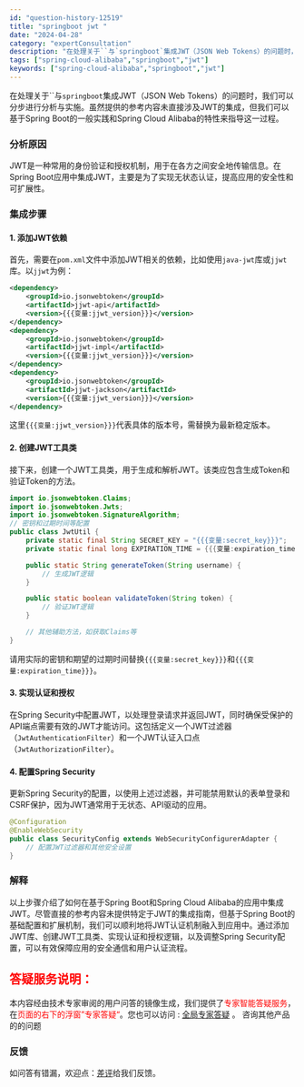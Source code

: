 ```yaml
---
id: "question-history-12519"
title: "springboot jwt "
date: "2024-04-28"
category: "expertConsultation"
description: "在处理关于``与`springboot`集成JWT（JSON Web Tokens）的问题时，我们可以分步进行分析与实施。虽然提供的参考内容未直接涉及JWT的集成，但我们可以基于Spring Boot的一般实践和Spring Cloud Alibab"
tags: ["spring-cloud-alibaba","springboot","jwt"]
keywords: ["spring-cloud-alibaba","springboot","jwt"]
---
```


在处理关于``与`springboot`集成JWT（JSON Web Tokens）的问题时，我们可以分步进行分析与实施。虽然提供的参考内容未直接涉及JWT的集成，但我们可以基于Spring Boot的一般实践和Spring Cloud Alibaba的特性来指导这一过程。

### 分析原因

JWT是一种常用的身份验证和授权机制，用于在各方之间安全地传输信息。在Spring Boot应用中集成JWT，主要是为了实现无状态认证，提高应用的安全性和可扩展性。

### 集成步骤

#### 1. 添加JWT依赖

首先，需要在`pom.xml`文件中添加JWT相关的依赖，比如使用`java-jwt`库或`jjwt`库。以`jjwt`为例：
```xml
<dependency>
    <groupId>io.jsonwebtoken</groupId>
    <artifactId>jjwt-api</artifactId>
    <version>{{{变量:jjwt_version}}}</version>
</dependency>
<dependency>
    <groupId>io.jsonwebtoken</groupId>
    <artifactId>jjwt-impl</artifactId>
    <version>{{{变量:jjwt_version}}}</version>
</dependency>
<dependency>
    <groupId>io.jsonwebtoken</groupId>
    <artifactId>jjwt-jackson</artifactId>
    <version>{{{变量:jjwt_version}}}</version>
</dependency>
```
这里`{{{变量:jjwt_version}}}`代表具体的版本号，需替换为最新稳定版本。

#### 2. 创建JWT工具类

接下来，创建一个JWT工具类，用于生成和解析JWT。该类应包含生成Token和验证Token的方法。

```java
import io.jsonwebtoken.Claims;
import io.jsonwebtoken.Jwts;
import io.jsonwebtoken.SignatureAlgorithm;
// 密钥和过期时间等配置
public class JwtUtil {
    private static final String SECRET_KEY = "{{{变量:secret_key}}}";
    private static final long EXPIRATION_TIME = {{{变量:expiration_time}}} * 1000; // 转换为毫秒

    public static String generateToken(String username) {
        // 生成JWT逻辑
    }

    public static boolean validateToken(String token) {
        // 验证JWT逻辑
    }

    // 其他辅助方法，如获取Claims等
}
```
请用实际的密钥和期望的过期时间替换`{{{变量:secret_key}}}`和`{{{变量:expiration_time}}}`。

#### 3. 实现认证和授权

在Spring Security中配置JWT，以处理登录请求并返回JWT，同时确保受保护的API端点需要有效的JWT才能访问。这包括定义一个JWT过滤器（`JwtAuthenticationFilter`）和一个JWT认证入口点（`JwtAuthorizationFilter`）。

#### 4. 配置Spring Security

更新Spring Security的配置，以使用上述过滤器，并可能禁用默认的表单登录和CSRF保护，因为JWT通常用于无状态、API驱动的应用。

```java
@Configuration
@EnableWebSecurity
public class SecurityConfig extends WebSecurityConfigurerAdapter {
    // 配置JWT过滤器和其他安全设置
}
```

### 解释

以上步骤介绍了如何在基于Spring Boot和Spring Cloud Alibaba的应用中集成JWT。尽管直接的参考内容未提供特定于JWT的集成指南，但基于Spring Boot的基础配置和扩展机制，我们可以顺利地将JWT认证机制融入到应用中。通过添加JWT库、创建JWT工具类、实现认证和授权逻辑，以及调整Spring Security配置，可以有效保障应用的安全通信和用户认证流程。
## <font color="#FF0000">答疑服务说明：</font> 

本内容经由技术专家审阅的用户问答的镜像生成，我们提供了<font color="#FF0000">专家智能答疑服务</font>，在<font color="#FF0000">页面的右下的浮窗”专家答疑“</font>。您也可以访问 : [全局专家答疑](https://opensource.alibaba.com/chatBot) 。 咨询其他产品的的问题

### 反馈
如问答有错漏，欢迎点：[差评](https://ai.nacos.io/user/feedbackByEnhancerGradePOJOID?enhancerGradePOJOId=12612)给我们反馈。
